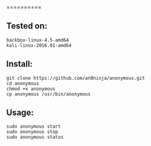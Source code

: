 ==========

Tested on:
---

```
backbox-linux-4.5-amd64
kali-linux-2016.01-amd64
```


Install:
---

```
git clone https://github.com/an0ninja/anonymous.git
cd anonymous
chmod +x anonymous
cp anonymous /usr/bin/anonymous
```


Usage:
---

```
sudo anonymous start
sudo anonymous stop
sudo anonymous status

```
